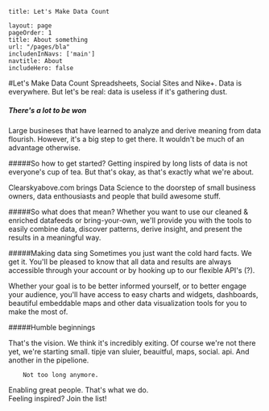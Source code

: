 ```
title: Let's Make Data Count

layout: page
pageOrder: 1
title: About something
url: "/pages/bla"
includenInNavs: ['main']
navtitle: About
includeHero: false
```

#Let's Make Data Count
Spreadsheets, Social Sites and Nike+. Data is everywhere. But let's be real: data is useless if it's gathering dust.

##### There's a lot to be won
Large busineses that have learned to analyze and derive meaning from data flourish. However, it's a big step to get there. It wouldn't be much of an advantage otherwise. 

#####So how to get started?
Getting inspired by long lists of data is not everyone's cup of tea. But that's okay, as that's exactly what we're about.

Clearskyabove.com brings Data Science to the doorstep of small business owners, data enthousiasts and people that build awesome stuff.

#####So what does that mean?
Whether you want to use our cleaned &amp; enriched<!--(live)--> datafeeds or bring-your-own, we'll provide you with the tools to easily combine data, discover patterns, derive insight, and present the results in a meaningful way.

#####Making data sing
Sometimes you just want the cold hard facts. We get it. You'll be pleased to know that all data and results are always accessible through your account or by hooking up to our flexible API's (?). 

Whether your goal is to be better informed yourself, or to better engage your audience, you'll have access to easy charts and widgets, dashboards, beautiful embeddable maps and other data visualization tools for you to make the most of.

#####Humble beginnings

That's the vision. We think it's incredibly exiting. Of course we're not there yet, we're starting small. 
        tipje van sluier, beauitful, maps, social. api. And another in the pipelione. 

        Not too long anymore.

Enabling great people. That's what we do. </br>
        Feeling inspired? Join the list!





